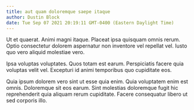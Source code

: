 ```yaml
---
title: aut quam doloremque saepe itaque
author: Dustin Block
date: Tue Sep 07 2021 20:19:11 GMT-0400 (Eastern Daylight Time)
---
```

Ut et quaerat. Animi magni itaque. Placeat ipsa quisquam omnis rerum. Optio consectetur dolorem aspernatur non inventore vel repellat vel. Iusto quo vero aliquid molestiae vero.

 Ipsa voluptas voluptates. Quos totam est earum. Perspiciatis facere quia voluptas velit vel. Excepturi id animi temporibus quo cupiditate eos.

 Quia ipsum dolorem vero sint ut esse quia enim. Quia voluptatem enim est omnis. Doloremque sit eos earum. Sint molestias doloremque fugit hic reprehenderit quia aliquam rerum cupiditate. Facere consequatur libero ut sed corporis illo.